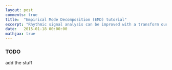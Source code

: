 ```yaml
---
layout: post
comments: true
title:  "Empirical Mode Decomposition (EMD) tutorial"
excerpt: "Rhythmic signal analysis can be improved with a transform our of the time domain. While Fourier techniques are traditionally applied, EMD offers an alternative approach to frequency analysis."
date:   2015-01-18 00:00:00
mathjax: true
---
```


### TODO

add the stuff